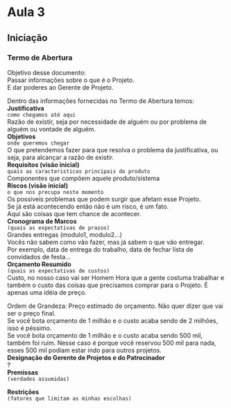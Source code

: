# Aula 3

## Iniciação

### Termo de Abertura
Objetivo desse documento:  
Passar informações sobre o que é o Projeto.  
E dar poderes ao Gerente de Projeto.  

Dentro das informações fornecidas no Termo de Abertura temos:  
**Justificativa**  
`como chegamos até aqui`  
Razão de existir, seja por necessidade de alguém ou por problema de alguém ou vontade de alguém.  
**Objetivos**  
`onde queremos chegar`  
O que pretendemos fazer para que resolva o problema da justificativa, ou seja, para alcançar a razão de existir.  
**Requisitos (visão inicial)**  
`quais as caracteristicas principais do produto`  
Componentes que compôem aquele produto/sistema  
**Riscos (visão inicial)**  
`o que nos precupa neste momento`  
Os possíveis problemas que podem surgir que afetam esse Projeto.  
Se já está acontecendo então não é um risco, é um fato.  
Aqui são coisas que tem chance de acontecer.  
**Cronograma de Marcos**  
`(quais as expectativas de prazos)`  
Grandes entregas (modulo1, modulo2...)  
Vocês não sabem como vão fazer, mas já sabem o que vão entregar.  
Por exemplo, data de entrega do trabalho, data de fechar lista de convidados de festa...  
**Orçamento Resumido**  
`(quais as expectativas de custos)`  
Custo, no nosso caso vai ser Homem Hora que a gente costuma trabalhar e também o custo das coisas que precisamos comprar para o Projeto. É apenas uma idéia de preço.  

Ordem de Grandeza: Preço estimado de orçamento. Não quer dizer que vai ser o preço final.  
Se você bota orçamento de 1 milhão e o custo acaba sendo de 2 milhões, isso é péssimo.  
Se você bota orçamento de 1 milhão e o custo acaba sendo 500 mil, também foi ruim. Nesse caso é porque você reservou 500 mil para nada, esses 500 mil podiam estar indo para outros projetos.  
**Designação do Gerente de Projetos e do Patrocinador**  
?  
**Premissas**  
`(verdades assumidas)`  

**Restrições**  
`(fatores que limitam as minhas escolhas)`  
